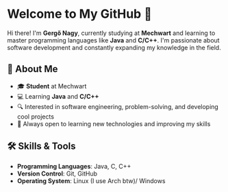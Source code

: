 # Welcome to My GitHub 👋

Hi there! I'm **Gergő Nagy**, currently studying at **Mechwart** and learning to master programming languages like **Java** and **C/C++**. I'm passionate about software development and constantly expanding my knowledge in the field.

## 🚀 About Me

- 🎓 **Student** at Mechwart
- 💻 Learning **Java** and **C/C++**
- 🔍 Interested in software engineering, problem-solving, and developing cool projects
- 🌱 Always open to learning new technologies and improving my skills

## 🛠️ Skills & Tools

- **Programming Languages**: Java, C, C++
- **Version Control**: Git, GitHub
- **Operating System**: Linux (I use Arch btw)/ Windows 
